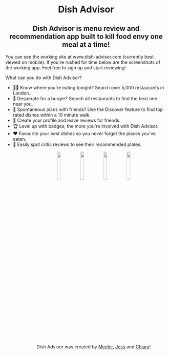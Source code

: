 <h1 align="center"> Dish Advisor </h1>

<h2 align="center"> Dish Advisor is menu review and recommendation app built to kill food envy one meal at a time!</h2>

<p> You can see the working site at www.dish-advisor.com (currently best viewed on mobile). If you're rushed for time below are the screenshots of the working app. Feel free to sign up and start reviewing! </p>

<p>What can you do with Dish Advisor?</p>
<ul>
 <li>🧑‍🍳 Know where you're eating tonight? Search over 5,000 restaurants in London. </li>
 <li>🍔 Desperate for a burger? Search all restaurants to find the best one near you. </li>
 <li>🧭 Spontaneous plans with friends? Use the Discover feature to find top rated dishes within a 10 minute walk. </li>
 <li>🧔 Create your profile and leave reviews for friends. </li>
 <li>🏆 Level up with badges, the more you're involved with Dish Advisor. </li>
 <li>❤️ Favourite your best dishes so you never forget the places you've eaten.</li>
 <li>🍴 Easily spot critic reviews to see their recommended plates. </li>
<ul>
  
<p align="center">
  <img width="15%" heigh="30%" src="https://res.cloudinary.com/dczzzghtt/image/upload/v1607789016/Screenshot_2020-12-12_at_15.58.55_hnps6r.png">
  <img width="15%" heigh="30%" src="https://res.cloudinary.com/dczzzghtt/image/upload/v1607789015/Screenshot_2020-12-12_at_16.00.33_hvmelv.png">
  <img width="15%" heigh="30%" src="https://res.cloudinary.com/dczzzghtt/image/upload/v1607789015/Screenshot_2020-12-12_at_15.59.48_a6kodw.png">
  <img width="15%" heigh="30%" src="https://res.cloudinary.com/dczzzghtt/image/upload/v1607789015/Screenshot_2020-12-12_at_16.00.51_nedxhv.png">
</p>

<p align="center"> Dish Advisor was created by <a href="https://github.com/Mim1991">Meehir</a>, <a href="https://github.com/Jecacueca">Jess</a> and <a href="https://github.com/ChiaraAgazzi">Chiara</a>!</p>
